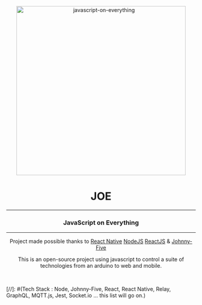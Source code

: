 <p align="center">
  <a href="https://github.com/markspereira/joe">
    <img alt="javascript-on-everything" src="https://ibb.co/bDPaTR" width="450">
  </a>
</p>

<h1 align="center">
  JOE
</h1>
<hr />
<h3 align="center">
  JavaScript on Everything
</h3>
<hr />
<p align="center">
  Project made possible thanks to <a href="https://facebook.github.io/react-native/">React Native</a> <a href="https://nodejs.org/">NodeJS</a> <a href="https://reactjs.org/">ReactJS</a> & <a href="http://johnny-five.io/">Johnny-Five</a>
</p>

<p align="center">
  This is an open-source project using javascript to control a suite of technologies from an arduino to web and mobile.
</p>

<br />


[//]: #(Tech Stack : Node, Johnny-Five, React, React Native, Relay, GraphQL, MQTT.js, Jest, Socket.io ... this list will go on.)